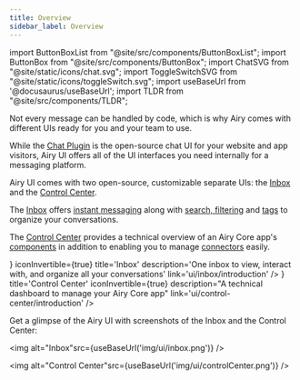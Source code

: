 ```yaml
---
title: Overview
sidebar_label: Overview
---
```


import ButtonBoxList from "@site/src/components/ButtonBoxList";
import ButtonBox from "@site/src/components/ButtonBox";
import ChatSVG from "@site/static/icons/chat.svg";
import ToggleSwitchSVG from "@site/static/icons/toggleSwitch.svg";
import useBaseUrl from '@docusaurus/useBaseUrl';
import TLDR from "@site/src/components/TLDR";

<TLDR>
Not every message can be handled by code, which is why Airy comes with different UIs ready for you and your team to use.
</TLDR>

While the [Chat Plugin](sources/chatplugin/overview.md) is the open-source chat UI for your website and app visitors, Airy UI offers all of the UI interfaces you need internally for a messaging platform.

Airy UI comes with two open-source, customizable separate UIs: the [Inbox](inbox/introduction) and the [Control Center](control-center/introduction).

The [Inbox](inbox/introduction) offers [instant messaging](inbox/messenger) along with [search, filtering](inbox/messenger#search-and-filter) and [tags](inbox/tags) to organize your conversations.

The [Control Center](control-center/introduction) provides a technical overview of an Airy Core app's [components](control-center/components) in addition to enabling you to manage [connectors](control-center/connectors) easily.

<ButtonBoxList>
    <ButtonBox
        icon={<ChatSVG />}
        iconInvertible={true}
        title='Inbox'
        description='One inbox to view, interact with, and organize all your conversations'
        link='ui/inbox/introduction'
    />
    <ButtonBox
        icon={<ToggleSwitchSVG />}
        title='Control Center'
        iconInvertible={true}
        description="A technical dashboard to manage your Airy Core app"
        link='ui/control-center/introduction'
    />
</ButtonBoxList>

Get a glimpse of the Airy UI with screenshots of the Inbox and the Control Center:

<img alt="Inbox"src={useBaseUrl('img/ui/inbox.png')} />

<img alt="Control Center"src={useBaseUrl('img/ui/controlCenter.png')} />
